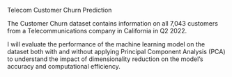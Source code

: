 ﻿Telecom Customer Churn Prediction



The Customer Churn dataset contains information on all 7,043 customers from a Telecommunications company in California in Q2 2022.





I will evaluate the performance of the machine learning model on the dataset both with and without applying Principal Component Analysis (PCA) to understand the impact of dimensionality reduction on the model’s accuracy and computational efficiency.
